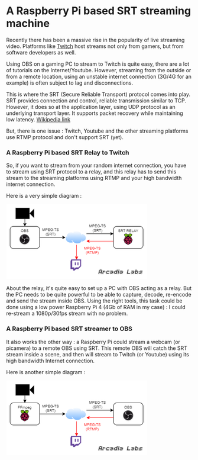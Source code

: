 # A Raspberry Pi based SRT streaming machine
Recently there has been a massive rise in the popularity of live streaming video. Platforms like [Twitch](https://www.twitch.tv) host streams not only from gamers, but from software developers as well.

Using OBS on a gaming PC to stream to Twitch is quite easy, there are a lot of tutorials on the Internet/Youtube. However, streaming from the outside or from a remote location, using an unstable internet connection (3G/4G for an example) is often subject to lag and disconnections.

This is where the SRT (Secure Reliable Transport) protocol comes into play. SRT provides connection and control, reliable transmission similar to TCP. However, it does so at the application layer, using UDP protocol as an underlying transport layer. It supports packet recovery while maintaining low latency. [Wikipedia link](https://en.wikipedia.org/wiki/Secure_Reliable_Transport)

But, there is one issue : Twitch, Youtube and the other streaming platforms use RTMP protocol and don't support SRT (yet).

### A Raspberry Pi based SRT Relay to Twitch

So, if you want to stream from your random internet connection, you have to stream using SRT protocol to a relay, and this relay has to send this stream to the streaming platforms using RTMP and your high bandwidth internet connection.

Here is a very simple diagram :

  ![SRT relay diagram](./images/srt_relay.drawio.png)

About the relay, it's quite easy to set up a PC with OBS acting as a relay. But the PC needs to be quite powerful to be able to capture, decode, re-encode and send the stream inside OBS. Using the right tools, this task could be done using a low power Raspberry Pi 4 (4Gb of RAM in my case) : I could re-stream a 1080p/30fps stream with no problem.

### A Raspberry Pi based SRT streamer to OBS

It also works the other way : a Raspberry Pi could stream a webcam (or picamera) to a remote OBS using SRT. This remote OBS will catch the SRT stream inside a scene, and then will stream to Twitch (or Youtube) using its high bandwidth Internet connection.

Here is another simple diagram :

  ![SRT relay diagram](./images/srt_to_obs.drawio.png)



